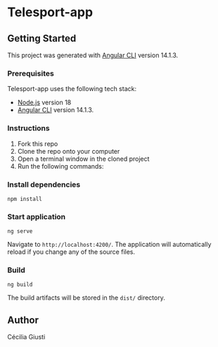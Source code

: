 # Telesport-app

## Getting Started

This project was generated with [Angular CLI](https://github.com/angular/angular-cli) version 14.1.3.

### Prerequisites

Telesport-app uses the following tech stack:

- [Node.js](https://nodejs.org/en/) version 18
- [Angular CLI](https://github.com/angular/angular-cli) version 14.1.3.

### Instructions

1.  Fork this repo
2.  Clone the repo onto your computer
3.  Open a terminal window in the cloned project
4.  Run the following commands:

### Install dependencies

    npm install

### Start application

    ng serve

Navigate to `http://localhost:4200/`. The application will automatically reload if you change any of the source files.

### Build

`ng build`

The build artifacts will be stored in the `dist/` directory.

## Author

Cécilia Giusti
